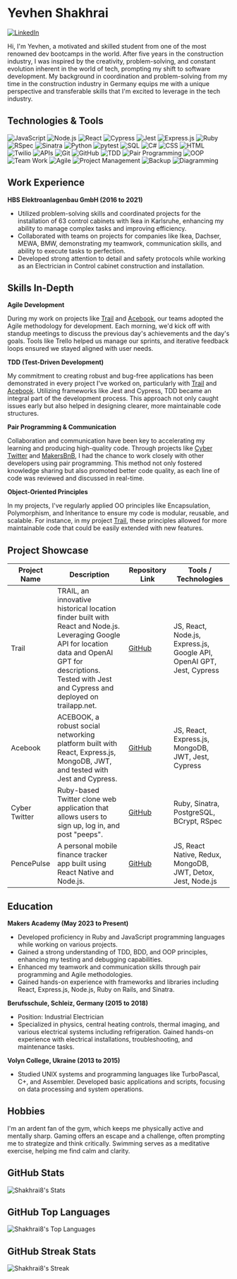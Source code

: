 # Yevhen Shakhrai

[![LinkedIn](https://img.shields.io/badge/-LinkedIn-0077B5?style=flat-square&logo=linkedin&logoColor=white)](https://www.linkedin.com/in/shakhrai8)

Hi, I'm Yevhen, a motivated and skilled student from one of the most renowned dev bootcamps in the world. After five years in the construction industry, I was inspired by the creativity, problem-solving, and constant evolution inherent in the world of tech, prompting my shift to software development. My background in coordination and problem-solving from my time in the construction industry in Germany equips me with a unique perspective and transferable skills that I'm excited to leverage in the tech industry.

## Technologies & Tools

![JavaScript](https://img.shields.io/badge/-JavaScript-F7DF1E?style=flat-square&logo=javascript&logoColor=white)
![Node.js](https://img.shields.io/badge/-Node.js-339933?style=flat-square&logo=node.js&logoColor=white)
![React](https://img.shields.io/badge/-React-61DAFB?style=flat-square&logo=react&logoColor=white)
![Cypress](https://img.shields.io/badge/-Cypress-17202C?style=flat-square&logo=cypress&logoColor=white)
![Jest](https://img.shields.io/badge/-Jest-C21325?style=flat-square&logo=jest&logoColor=white)
![Express.js](https://img.shields.io/badge/-Express.js-000000?style=flat-square&logo=express&logoColor=white)
![Ruby](https://img.shields.io/badge/-Ruby-red?style=flat-square&logo=ruby)
![RSpec](https://img.shields.io/badge/-RSpec-red?style=flat-square)
![Sinatra](https://img.shields.io/badge/-Sinatra-brightgreen?style=flat-square)
![Python](https://img.shields.io/badge/-Python-3776AB?style=flat-square&logo=python&logoColor=white)
![pytest](https://img.shields.io/badge/-pytest-0A9EDC?style=flat-square&logo=pytest&logoColor=white)
![SQL](https://img.shields.io/badge/-SQL-4479A1?style=flat-square&logo=postgresql&logoColor=white)
![C#](https://img.shields.io/badge/-C%23-239120?style=flat-square&logo=csharp&logoColor=white)
![CSS](https://img.shields.io/badge/-CSS-1572B6?style=flat-square&logo=css3&logoColor=white)
![HTML](https://img.shields.io/badge/-HTML-E34F26?style=flat-square&logo=html5&logoColor=white)
![Twilio](https://img.shields.io/badge/-Twilio-FF6F00?style=flat-square&logo=twilio&logoColor=white)
![APIs](https://img.shields.io/badge/-APIs-00599C?style=flat-square)
![Git](https://img.shields.io/badge/-Git-F05032?style=flat-square&logo=git&logoColor=white)
![GitHub](https://img.shields.io/badge/-GitHub-181717?style=flat-square&logo=github)
![TDD](https://img.shields.io/badge/-TDD-8A2BE2?style=flat-square)
![Pair Programming](https://img.shields.io/badge/-Pair%20Programming-blueviolet?style=flat-square)
![OOP](https://img.shields.io/badge/-OOP-FFA500?style=flat-square)
![Team Work](https://img.shields.io/badge/-Team%20Work-brightgreen?style=flat-square)
![Agile](https://img.shields.io/badge/-Agile-47CC00?style=flat-square)
![Project Management](https://img.shields.io/badge/-Project%20Management-lightgrey?style=flat-square)
![Backup](https://img.shields.io/badge/-Backup-00FFFF?style=flat-square)
![Diagramming](https://img.shields.io/badge/-Diagramming-ff69b4?style=flat-square)

## Work Experience

**HBS Elektroanlagenbau GmbH (2016 to 2021)**

- Utilized problem-solving skills and coordinated projects for the installation of 63 control cabinets with Ikea in Karlsruhe, enhancing my ability to manage complex tasks and improving efficiency.
- Collaborated with teams on projects for companies like Ikea, Dachser, MEWA, BMW, demonstrating my teamwork, communication skills, and ability to execute tasks to perfection.
- Developed strong attention to detail and safety protocols while working as an Electrician in Control cabinet construction and installation.

## Skills In-Depth

**Agile Development**

During my work on projects like [Trail](https://github.com/Shakhrai8/trail) and [Acebook](https://github.com/Shakhrai8/acebook), our teams adopted the Agile methodology for development. Each morning, we'd kick off with standup meetings to discuss the previous day's achievements and the day's goals. Tools like Trello helped us manage our sprints, and iterative feedback loops ensured we stayed aligned with user needs.

**TDD (Test-Driven Development)**

My commitment to creating robust and bug-free applications has been demonstrated in every project I've worked on, particularly with [Trail](https://github.com/Shakhrai8/trail) and [Acebook](https://github.com/Shakhrai8/acebook). Utilizing frameworks like Jest and Cypress, TDD became an integral part of the development process. This approach not only caught issues early but also helped in designing clearer, more maintainable code structures.

**Pair Programming & Communication**

Collaboration and communication have been key to accelerating my learning and producing high-quality code. Through projects like [Cyber Twitter](https://github.com/Shakhrai8/cyber-twitter) and [MakersBnB](https://github.com/Shakhrai8/makers_bnb), I had the chance to work closely with other developers using pair programming. This method not only fostered knowledge sharing but also promoted better code quality, as each line of code was reviewed and discussed in real-time.

**Object-Oriented Principles**

In my projects, I've regularly applied OO principles like Encapsulation, Polymorphism, and Inheritance to ensure my code is modular, reusable, and scalable. For instance, in my project [Trail](https://github.com/Shakhrai8/trail), these principles allowed for more maintainable code that could be easily extended with new features.

## Project Showcase

| Project Name        | Description | Repository Link | Tools / Technologies |
|---------------------|-------------|-----------------|----------------------|
| Trail | TRAIL, an innovative historical location finder built with React and Node.js. Leveraging Google API for location data and OpenAI GPT for descriptions. Tested with Jest and Cypress and deployed on trailapp.net. | [GitHub](https://github.com/Shakhrai8/trail) | JS, React, Node.js, Express.js, Google API, OpenAI GPT, Jest, Cypress |
| Acebook | ACEBOOK, a robust social networking platform built with React, Express.js, MongoDB, JWT, and tested with Jest and Cypress. | [GitHub](https://github.com/Shakhrai8/acebook) | JS, React, Express.js, MongoDB, JWT, Jest, Cypress |
| Cyber Twitter | Ruby-based Twitter clone web application that allows users to sign up, log in, and post "peeps". | [GitHub](https://github.com/Shakhrai8/cyber-twitter) | Ruby, Sinatra, PostgreSQL, BCrypt, RSpec |
| PencePulse | A personal mobile finance tracker app built using React Native and Node.js. | [GitHub](https://github.com/Shakhrai8/PencePulse) | JS, React Native, Redux, MongoDB, JWT, Detox, Jest, Node.js |

## Education

**Makers Academy (May 2023 to Present)**

- Developed proficiency in Ruby and JavaScript programming languages while working on various projects.
- Gained a strong understanding of TDD, BDD, and OOP principles, enhancing my testing and debugging capabilities.
- Enhanced my teamwork and communication skills through pair programming and Agile methodologies.
- Gained hands-on experience with frameworks and libraries including React, Express.js, Node.js, Ruby on Rails, and Sinatra.

**Berufsschule, Schleiz, Germany (2015 to 2018)**

- Position: Industrial Electrician
- Specialized in physics, central heating controls, thermal imaging, and various electrical systems including refrigeration. Gained hands-on experience with electrical installations, troubleshooting, and maintenance tasks.

**Volyn College, Ukraine (2013 to 2015)**

- Studied UNIX systems and programming languages like TurboPascal, C+, and Assembler. Developed basic applications and scripts, focusing on data processing and system operations.

## Hobbies

I'm an ardent fan of the gym, which keeps me physically active and mentally sharp. Gaming offers an escape and a challenge, often prompting me to strategize and think critically. Swimming serves as a meditative exercise, helping me find calm and clarity.


## GitHub Stats

![Shakhrai8's Stats](https://github-readme-stats.vercel.app/api?username=Shakhrai8&theme=merko&show_icons=true&hide_border=false&count_private=true)

## GitHub Top Languages

![Shakhrai8's Top Languages](https://github-readme-stats.vercel.app/api/top-langs/?username=Shakhrai8&theme=merko&show_icons=true&hide_border=false&layout=compact)

## GitHub Streak Stats

![Shakhrai8's Streak](https://github-readme-streak-stats.herokuapp.com/?user=Shakhrai8&theme=merko&hide_border=false)



